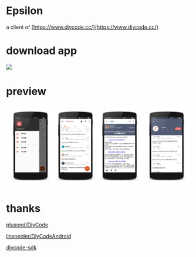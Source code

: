 # Epsilon
a client of [https://www.diycode.cc/](https://www.diycode.cc/)

# download app
[![](https://www.pgyer.com/app/qrcode/EFCX)](https://www.pgyer.com/EFCX)

# preview
![](https://github.com/zhdaduo/Epsilon/raw/master/image/screenshot.png)

# thanks

[plusend/DiyCode](https://github.com/plusend/DiyCode)

[linsneider/DiyCodeAndroid](https://github.com/linsneider/DiyCodeAndroid)

[diycode-sdk](https://www.diycode.cc/topics/665)
